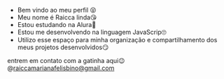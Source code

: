 - Bem vindo ao meu perfil 😝
- Meu nome é Raicca linda😘
- Estou estudando na Alura🦾
- Estou me desenvolvendo na linguagem JavaScrip🙄
- Utilizo esse espaço para minha organização e compartilhamento dos meus projetos desenvolvidos😏

entrem em contato com a gatinha aqui😉
@raiccamarianafelisbino@gmail.com 
